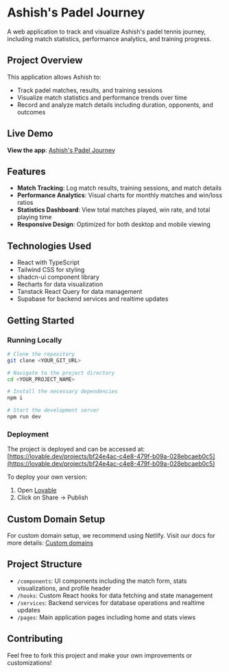 
# Ashish's Padel Journey

A web application to track and visualize Ashish's padel tennis journey, including match statistics, performance analytics, and training progress.

## Project Overview

This application allows Ashish to:
- Track padel matches, results, and training sessions
- Visualize match statistics and performance trends over time
- Record and analyze match details including duration, opponents, and outcomes

## Live Demo

**View the app**: [Ashish's Padel Journey](https://lovable.dev/projects/bf24e4ac-c4e8-479f-b09a-028ebcaeb0c5)

## Features

- **Match Tracking**: Log match results, training sessions, and match details
- **Performance Analytics**: Visual charts for monthly matches and win/loss ratios
- **Statistics Dashboard**: View total matches played, win rate, and total playing time
- **Responsive Design**: Optimized for both desktop and mobile viewing

## Technologies Used

- React with TypeScript
- Tailwind CSS for styling
- shadcn-ui component library
- Recharts for data visualization
- Tanstack React Query for data management
- Supabase for backend services and realtime updates

## Getting Started

### Running Locally

```sh
# Clone the repository
git clone <YOUR_GIT_URL>

# Navigate to the project directory
cd <YOUR_PROJECT_NAME>

# Install the necessary dependencies
npm i

# Start the development server
npm run dev
```

### Deployment

The project is deployed and can be accessed at: [https://lovable.dev/projects/bf24e4ac-c4e8-479f-b09a-028ebcaeb0c5](https://lovable.dev/projects/bf24e4ac-c4e8-479f-b09a-028ebcaeb0c5)

To deploy your own version:
1. Open [Lovable](https://lovable.dev/projects/bf24e4ac-c4e8-479f-b09a-028ebcaeb0c5)
2. Click on Share -> Publish

## Custom Domain Setup

For custom domain setup, we recommend using Netlify. Visit our docs for more details: [Custom domains](https://docs.lovable.dev/tips-tricks/custom-domain/)

## Project Structure

- `/components`: UI components including the match form, stats visualizations, and profile header
- `/hooks`: Custom React hooks for data fetching and state management
- `/services`: Backend services for database operations and realtime updates
- `/pages`: Main application pages including home and stats views

## Contributing

Feel free to fork this project and make your own improvements or customizations!
